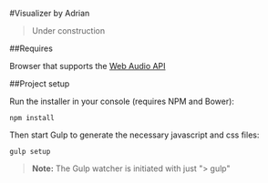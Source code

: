 #Visualizer by Adrian

> Under construction

##Requires

Browser that supports the [Web Audio API](http://caniuse.com/#search=web%20audio%20api)

##Project setup

Run the installer in your console (requires NPM and Bower):

```console
npm install
```

Then start Gulp to generate the necessary javascript and css files:

```console
gulp setup
```

> **Note:** The Gulp watcher is initiated with just "\> gulp"